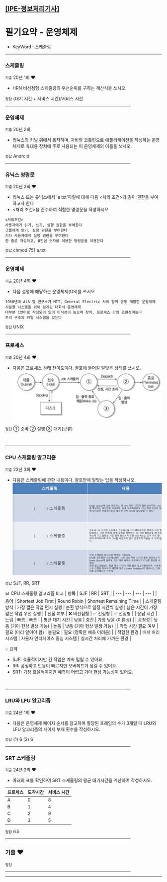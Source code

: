 [[IPE-정보처리기사]](https://github.com/JaceKim-TheAL/D2501_Notes/tree/main/Q-Net/IPE)
---

# 필기요약 - 운영체제

- KeyWord : 스케줄링

---
### 스케줄링
`기출` 20년 1회 ♥️
- HRN 비선점형 스케줄링의 우선순위를 구하는 계산식을 쓰시오.

`정답` (대기 시간 + 서비스 시간)/서비스 시간
<br/>
<hr style="height: 2px; background-color: gray; border: none; width: 80%;">

### 운영체제
`기출` 20년 2회 
- 리눅스의 커널 위에서 동작하며, 자바와 코틀린으로 애플리케이션을 작성하는 운영체제로 휴대용 장치에 주로 사용되는 이 운영체제의 이름을 쓰시오.

`정답` Android
<br/>
<hr style="height: 2px; background-color: gray; border: none; width: 80%;">

### 유닉스 명령문
`기출` 20년 2회 ♥️
- 리눅스 또는 유닉스에서 'a txt'파일에 대해 다음 <처리 조건>과 같이 권한을 부여하고자 한다
- <처리 조건>을 준수하여 적합한 명령문을 작성하시오
```
<처리조건>
사용자에게 읽기, 쓰기, 실행 권한을 부여한다
그룹에게 읽기, 실행 권한을 부여한다
기타 사용자에게 실행 권한을 부여한다
한 줄로 작성하고, 8진법 숫자를 이용한 명령문을 이용한다
```

`정답` chmod 751 a.txt
<br/>
<hr style="height: 2px; background-color: gray; border: none; width: 80%;">

### 운영체제
`기출` 20년 4회 ♥️
- 다음 설명에 해당하는 운영체제(OS)를 쓰시오
```
1960년대 At& 벨 연구소가 MIT, General Electric 사와 함께 공동 개발한 운영체제
시분할 시스템을 위해 설계된 대화식 운영체제
대부분 C언어로 작성되어 있어 이식성이 높으며 장치, 프로세스 간의 호환성이높다
트리 구조의 파일 시스템을 갖는다
```

`정답` UNIX
<br/>
<hr style="height: 2px; background-color: gray; border: none; width: 80%;">


### 프로세스 
`기출` 20년 4회 ♥️
- 다음은 프로세스 상태 전이도이다. 괄호에 들어갈 알맞은 상태를 쓰시오.
![20년4회_8번](./images/20년_4회_08번.png)

`정답` 
① 준비
② 실행
③ 대기(보류)

<br/>
<hr style="height: 2px; background-color: gray; border: none; width: 80%;">


### CPU 스케줄링 알고리즘
`기출` 22년 3회 ♥️
-  다음은 스케줄링에 관한 내용이다. 괄호안에 알맞는 답을 작성하시오.
![22년3회_16번](./images/22년_3회_16번.png)

`정답` SJF, RR, SRT
<br/>

📊 CPU 스케줄링 알고리즘 비교 
| 항목 | SJF | RR  | SRT | 
| --- | --- | --- | --- | 
| 용어 | Shortest Job First | Round Robin | Shortest Remaining Time | 
| 스케줄링 방식 | 가장 짧은 작업 먼저 실행 | 순환 방식으로 일정 시간씩 실행 | 남은 시간이 가장 짧은 작업 우선 실행 | 
| 선점 여부 | ❌ 비선점형 | ✅ 선점형 | ✅ 선점형 | 
| 응답 시간 | 느림 | 빠름 | 빠름 | 
| 평균 대기 시간 | 낮음 | 중간 | 가장 낮음 (이론상) | 
| 공정성 | 낮음 (기아 현상 발생 가능) | 높음 | 낮음 (기아 현상 발생 가능) | 
| 작업 시간 필요 여부 | 필요 (미리 알아야 함) | 불필요 | 필요 (정확한 예측 어려움) | 
| 적합한 환경 | 배치 처리 시스템 | 사용자 인터페이스 중심 시스템 | 실시간 처리에 가까운 환경 | 
<br/>

💡 요약
- SJF: 효율적이지만 긴 작업은 계속 밀릴 수 있어요.
- RR: 공정하고 반응이 빠르지만 오버헤드가 생길 수 있어요.
- SRT: 가장 효율적이지만 예측이 어렵고 기아 현상 가능성이 있어요.
<br/>
<hr style="height: 2px; background-color: gray; border: none; width: 80%;">

### LRU와 LFU 알고리즘
`기출` 24년 1회 ♥️
- 다음은 운영체제 페이지 순서를 참고하여 할당된 프레임의 수가 3개일 때  LRU와 LFU 알고리즘의 페이지 부재 횟수를 작성하시오.

`정답` 
(1) 6
(2) 6
<br/>
<hr style="height: 2px; background-color: gray; border: none; width: 80%;">

### SRT 스케줄링
`기출` 24년 2회 ♥️
- 아래의 표를 확인하여 SRT 스케줄링의 평균 대기시간을 계산하여 작성하시오. 

| 프로세스 |	도착시간	| 서비스 시간 |
|---|---|---| 
| A	| 0	| 8 | 
| B	| 1 |	4 |
| C	| 2 |	9 |
| D	| 3 |	5 |

`정답` 6.5
<br/>
<hr style="height: 2px; background-color: gray; border: none; width: 80%;">

### 
`기출` ♥️
- 

`정답` 
<br/>
<hr style="height: 2px; background-color: gray; border: none; width: 80%;">


---

<!--
### 
`기출` ♥️
- 

`정답` 
<br/>
<hr style="height: 2px; background-color: gray; border: none; width: 80%;">

---
-->
